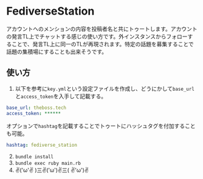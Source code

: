 # FediverseStation
アカウントへのメンションの内容を投稿者名と共にトゥートします。アカウントの発言TL上でチャットする感じの使い方です。外インスタンスからフォローすることで、発言TL上に同一のTLが再現されます。特定の話題を募集することで話題の集積場にすることも出来そうです。

## 使い方
1. 以下を参考に`key.yml`という設定ファイルを作成し、どうにかして`base_url`と`access_token`を入手して記載する。
```yml
base_url: theboss.tech
access_token: ******
```
オプションで`hashtag`を記載することでトゥートにハッシュタグを付加することも可能。
```yml
hashtag: fediverse_station
```
2. `bundle install`
3. `bundle exec ruby main.rb`
4.  ✌('ω'✌ )三✌('ω')✌三( ✌'ω')✌